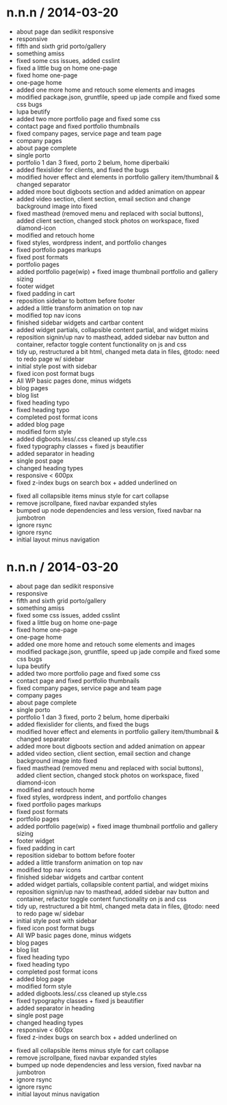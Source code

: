 
n.n.n / 2014-03-20 
==================

 * about page dan sedikit responsive
 * responsive
 * fifth and sixth grid porto/gallery
 * something amiss
 * fixed some css issues, added csslint
 * fixed a little bug on home one-page
 * fixed home one-page
 * one-page home
 * added one more home and retouch some elements and images
 * modified package.json, gruntfile, speed up jade compile and fixed some css bugs
 * lupa beutify
 * added two more portfolio page and fixed some css
 * contact page and fixed portfolio thumbnails
 * fixed company pages, service page and team page
 * company pages
 * about page complete
 * single porto
 * portfolio 1 dan 3 fixed, porto 2 belum, home diperbaiki
 * added flexislider for clients, and fixed the bugs
 * modified hover effect and elements in portfolio gallery item/thumbnail & changed separator
 * added more bout digboots section and added animation on appear
 * added video section, client section, email section and change background image into fixed
 * fixed masthead (removed menu and replaced with social buttons), added client section, changed stock photos on workspace, fixed diamond-icon
 * modified and retouch home
 * fixed styles, wordpress indent, and portfolio changes
 * fixed portfolio pages markups
 * fixed post formats
 * portfolio pages
 * added portfolio page(wip) + fixed image thumbnail portfolio and gallery sizing
 * footer widget
 * fixed padding in cart
 * reposition sidebar to bottom before footer
 * added a little transform animation on top nav
 * modified top nav icons
 * finished sidebar widgets and cartbar content
 * added widget partials, collapsible content partial, and widget mixins
 * reposition signin/up nav to masthead, added sidebar nav button and container, refactor toggle content functionality on js and css
 * tidy up, restructured a bit html, changed meta data in files, @todo: need to redo page w/ sidebar
 * initial style post with sidebar
 * fixed icon post format bugs
 * All WP basic pages done, minus widgets
 * blog pages
 * blog list
 * fixed heading typo
 * fixed heading typo
 * completed post format icons
 * added blog page
 * modified form style
 * added digboots.less/.css cleaned up style.css
 * fixed typography classes + fixed js beautifier
 * added separator in heading
 * single post page
 * changed heading types
 * responsive < 600px
 * fixed z-index bugs on search box + added underlined on <p><a>
 * fixed all collapsible items minus style for cart collapse
 * remove jscrollpane, fixed navbar expanded styles
 * bumped up node dependencies and less version, fixed navbar na jumbotron
 * ignore rsync
 * ignore rsync
 * initial layout minus navigation

n.n.n / 2014-03-20 
==================

 * about page dan sedikit responsive
 * responsive
 * fifth and sixth grid porto/gallery
 * something amiss
 * fixed some css issues, added csslint
 * fixed a little bug on home one-page
 * fixed home one-page
 * one-page home
 * added one more home and retouch some elements and images
 * modified package.json, gruntfile, speed up jade compile and fixed some css bugs
 * lupa beutify
 * added two more portfolio page and fixed some css
 * contact page and fixed portfolio thumbnails
 * fixed company pages, service page and team page
 * company pages
 * about page complete
 * single porto
 * portfolio 1 dan 3 fixed, porto 2 belum, home diperbaiki
 * added flexislider for clients, and fixed the bugs
 * modified hover effect and elements in portfolio gallery item/thumbnail & changed separator
 * added more bout digboots section and added animation on appear
 * added video section, client section, email section and change background image into fixed
 * fixed masthead (removed menu and replaced with social buttons), added client section, changed stock photos on workspace, fixed diamond-icon
 * modified and retouch home
 * fixed styles, wordpress indent, and portfolio changes
 * fixed portfolio pages markups
 * fixed post formats
 * portfolio pages
 * added portfolio page(wip) + fixed image thumbnail portfolio and gallery sizing
 * footer widget
 * fixed padding in cart
 * reposition sidebar to bottom before footer
 * added a little transform animation on top nav
 * modified top nav icons
 * finished sidebar widgets and cartbar content
 * added widget partials, collapsible content partial, and widget mixins
 * reposition signin/up nav to masthead, added sidebar nav button and container, refactor toggle content functionality on js and css
 * tidy up, restructured a bit html, changed meta data in files, @todo: need to redo page w/ sidebar
 * initial style post with sidebar
 * fixed icon post format bugs
 * All WP basic pages done, minus widgets
 * blog pages
 * blog list
 * fixed heading typo
 * fixed heading typo
 * completed post format icons
 * added blog page
 * modified form style
 * added digboots.less/.css cleaned up style.css
 * fixed typography classes + fixed js beautifier
 * added separator in heading
 * single post page
 * changed heading types
 * responsive < 600px
 * fixed z-index bugs on search box + added underlined on <p><a>
 * fixed all collapsible items minus style for cart collapse
 * remove jscrollpane, fixed navbar expanded styles
 * bumped up node dependencies and less version, fixed navbar na jumbotron
 * ignore rsync
 * ignore rsync
 * initial layout minus navigation
